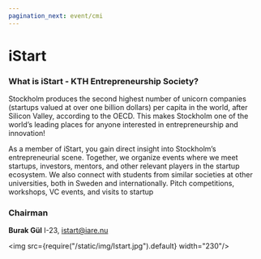 ```yaml
---
pagination_next: event/cmi
---
```

# iStart

### What is iStart - KTH Entrepreneurship Society?

Stockholm produces the second highest number of unicorn companies (startups valued at over one billion dollars) per capita in the world, after Silicon Valley, according to the OECD. This makes Stockholm one of the world’s leading places for anyone interested in entrepreneurship and innovation!

As a member of iStart, you gain direct insight into Stockholm’s entrepreneurial scene. Together, we organize events where we meet startups, investors, mentors, and other relevant players in the startup ecosystem. We also connect with students from similar societies at other universities, both in Sweden and internationally. Pitch competitions, workshops, VC events, and visits to startup

### Chairman

__Burak Gül__ I-23, istart@iare.nu

<img src={require("/static/img/Istart.jpg").default} width="230"/>